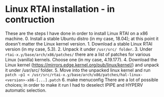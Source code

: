 # Linux RTAI installation - in contruction
These are the steps I have done in order to install Linux RTAI on a x86 machine.
	0. Install a stable Ubuntu distro (in my case, 18.04); at this point it doesn't matter the Linux kernel version.
	1. Download a stable Linux RTAI version (in my case, 5.3).
	2. Unpack it under `/usr/src/ folder`.
	3. Under `rtai-x.y/base/arch/x86/patches/` there are a list of patches for various Linux (vanilla) kernels. Choose one (in my case, 4.19.177).
	4. Download the Linux kernel (https://mirrors.edge.kernel.org/pub/linux/kernel/) and unpack it under /usr/src/ folder.
	5. Move into the unpacked linux kernel and run `patch –p1 < /usr/src/rtai-x.y/base/arch/x86/patches/hal-linux-<version>-x86-[...].patch`
	6. make menuconfig
		There are a lot of possible choices; in order to make it run I had to deselect IPIPE and HYPERV automatic selection.
